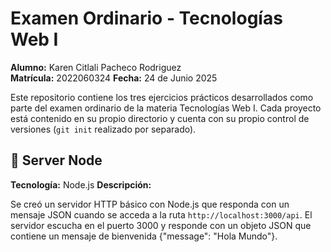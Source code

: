 # Examen Ordinario - Tecnologías Web I

**Alumno:** Karen Citlali Pacheco Rodriguez  
**Matrícula:** 2022060324 
**Fecha:** 24 de Junio 2025

Este repositorio contiene los tres ejercicios prácticos desarrollados como parte del examen ordinario de la materia Tecnologías Web I. Cada proyecto está contenido en su propio directorio y cuenta con su propio control de versiones (`git init` realizado por separado).

## 📁 Server Node

**Tecnología:**   Node.js 
**Descripción:**  

Se creó un servidor HTTP básico con Node.js que responda con un mensaje JSON
cuando se acceda a la ruta `http://localhost:3000/api`. El servidor escucha en el puerto 3000 y responde con un objeto JSON 
que contiene un mensaje de bienvenida {"message": "Hola Mundo"}.

